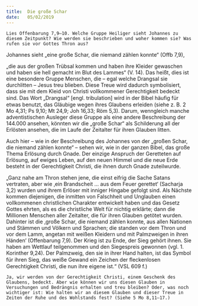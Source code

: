 ```yaml
---
title:  Die große Schar
date:   05/02/2019
---
```


`Lies Offenbarung 7,9–10. Welche Gruppe Heiliger sieht Johannes zu diesem Zeitpunkt? Wie werden sie beschrieben und woher kommen sie? Was rufen sie vor Gottes Thron aus?`

Johannes sieht „eine große Schar, die niemand zählen konnte“ (Offb 7,9),

„die aus der großen Trübsal kommen und haben ihre Kleider gewaschen   und haben sie hell gemacht im Blut des Lammes“ (V. 14).  Das heißt, dies  ist eine besondere Gruppe Menschen, die – egal welche Drangsal sie durchlitten – Jesus treu blieben. Diese Treue wird dadurch symbolisiert, dass sie mit dem Kleid von Christi vollkommener Gerechtigkeit bedeckt sind. Das Wort „Drangsal“ [engl. tribulation] wird in der Bibel häuﬁg für etwas benutzt, das Gläubige wegen ihres Glaubens erleiden (siehe z. B. 2 Mo 4,31; Ps 9,10; Mt 24,9; Joh 16,33; Röm 5,3). Darum, wenngleich manche adventistischen Ausleger diese Gruppe als eine andere Beschreibung der 144.000 ansehen, könnten wir die „große Schar“ als Schilderung all der Erlösten ansehen, die im Laufe der Zeitalter für ihren Glauben litten.

Auch hier – wie in der Beschreibung des Johannes von der „großen Schar, die niemand zählen konnte“ – sehen wir, wie in der ganzen Bibel, das große Thema Erlösung durch Gnade. Der einzige Anspruch der Geretteten auf Erlösung, auf ewiges Leben, auf den neuen Himmel und die neue Erde besteht in der Gerechtigkeit Christi, die ihnen durch Gnade zuteilwurde.

„Ganz nahe am Thron stehen jene, die einst eifrig die Sache Satans vertraten, aber wie ‚ein Brandscheit … aus dem Feuer gerettet‘ (Sacharja 3,2) wurden und ihrem Erlöser mit inniger Hingabe gefolgt sind. Als Nächste kommen diejenigen, die inmitten von Falschheit und Unglauben einen vollkommenen christlichen Charakter entwickelt haben und das Gesetz Gottes ehrten, als es die christliche Welt für nichtig erklärte; dann die Millionen Menschen aller Zeitalter, die für ihren Glauben getötet wurden. Dahinter ist die ‚große Schar, die niemand zählen konnte, aus allen Nationen und Stämmen und Völkern und Sprachen; die standen vor dem Thron und vor dem Lamm, angetan mit weißen Kleidern und mit Palmzweigen in ihren Händen‘ (Offenbarung 7,9). Der Krieg ist zu Ende, der Sieg gehört ihnen. Sie haben am Wettlauf teilgenommen und den Siegespreis gewonnen (vgl. 1. Korinther 9,24). Der Palmzweig, den sie in ihrer Hand halten, ist das Symbol für ihren Sieg, das weiße Gewand ein Zeichen der ﬂeckenlosen Gerechtigkeit Christi, die nun ihre eigene ist.“ (VSL 609 f.)

`Ja, wir werden von der Gerechtigkeit Christi, einem Geschenk des Glaubens, bedeckt. Aber wie können wir uns diesen Glauben in Versuchungen und Bedrängnis erhalten und treu bleiben? Oder, was noch wichtiger ist: Wie halten wir an diesem Glauben und dieser Treue in Zeiten der Ruhe und des Wohlstands fest? (Siehe 5 Mo 8,11–17.)`